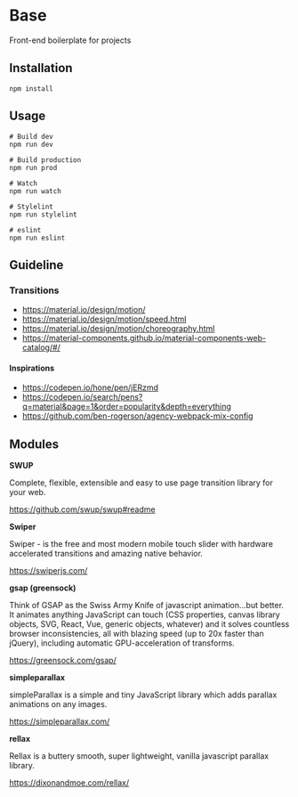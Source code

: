 # Base

Front-end boilerplate for projects

## Installation

```
npm install 
```

## Usage

```
# Build dev 
npm run dev

# Build production 
npm run prod

# Watch
npm run watch

# Stylelint 
npm run stylelint

# eslint 
npm run eslint
```

## Guideline 

### Transitions

- https://material.io/design/motion/
- https://material.io/design/motion/speed.html
- https://material.io/design/motion/choreography.html
- https://material-components.github.io/material-components-web-catalog/#/

#### Inspirations

- https://codepen.io/hone/pen/jERzmd
- https://codepen.io/search/pens?q=material&page=1&order=popularity&depth=everything
- https://github.com/ben-rogerson/agency-webpack-mix-config

## Modules

**SWUP**

Complete, flexible, extensible and easy to use page transition library for your web.

https://github.com/swup/swup#readme

**Swiper** 

Swiper - is the free and most modern mobile touch slider with hardware accelerated transitions and amazing native behavior.

https://swiperjs.com/

**gsap (greensock)**

Think of GSAP as the Swiss Army Knife of javascript animation...but better. It animates anything JavaScript can touch (CSS properties, canvas library objects, SVG, React, Vue, generic objects, whatever) and it solves countless browser inconsistencies, all with blazing speed (up to 20x faster than jQuery), including automatic GPU-acceleration of transforms.

https://greensock.com/gsap/

**simpleparallax**

simpleParallax is a simple and tiny JavaScript library which adds parallax animations on any images.

https://simpleparallax.com/

**rellax**

Rellax is a buttery smooth, super lightweight, vanilla javascript parallax library.

https://dixonandmoe.com/rellax/